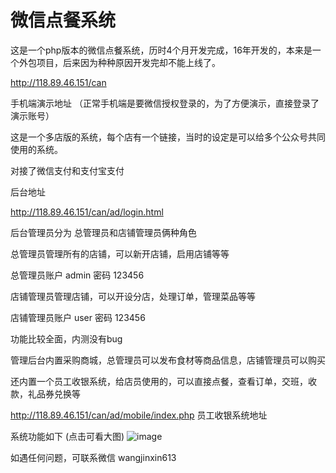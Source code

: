 # 微信点餐系统

这是一个php版本的微信点餐系统，历时4个月开发完成，16年开发的，本来是一个外包项目，后来因为种种原因开发完却不能上线了。

http://118.89.46.151/can

手机端演示地址 （正常手机端是要微信授权登录的，为了方便演示，直接登录了演示账号）

这是一个多店版的系统，每个店有一个链接，当时的设定是可以给多个公众号共同使用的系统。

对接了微信支付和支付宝支付

后台地址 

http://118.89.46.151/can/ad/login.html

后台管理员分为 总管理员和店铺管理员俩种角色

总管理员管理所有的店铺，可以新开店铺，启用店铺等等

总管理员账户 admin 密码 123456

店铺管理员管理店铺，可以开设分店，处理订单，管理菜品等等

店铺管理员账户 user 密码 123456

功能比较全面，内测没有bug

管理后台内置采购商城，总管理员可以发布食材等商品信息，店铺管理员可以购买

还内置一个员工收银系统，给店员使用的，可以直接点餐，查看订单，交班，收款，礼品券兑换等

http://118.89.46.151/can/ad/mobile/index.php 员工收银系统地址

系统功能如下 (点击可看大图)
 ![image](https://raw.githubusercontent.com/wangjinxin613/OrderingSystem-Wechat/master/other/functions.png)

如遇任何问题，可联系微信 wangjinxin613
